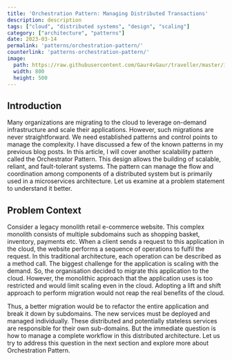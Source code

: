 ```yaml
---
title: 'Orchestration Pattern: Managing Distributed Transactions'
description: description
tags: ["cloud", "distributed systems", "design", "scaling"]
category: ["architecture", "patterns"]
date: 2023-03-14
permalink: 'patterns/orchestration-pattern/'
counterlink: 'patterns-orchestration-pattern/'
image:
  path: https://raw.githubusercontent.com/Gaur4vGaur/traveller/master/images/patterns/2023-03-14-orchestration-pattern/cover-image-orchestration-pattern.jpg
  width: 800
  height: 500
---
```


## Introduction
Many organizations are migrating to the cloud to leverage on-demand infrastructure and scale their applications. However, such migrations are never straightforward. We need established patterns and control points to manage the complexity. I have discussed a few of the known patterns in my previous blog posts. In this article, I will cover another scalability pattern called the Orchestrator Pattern. This design allows the building of scalable, reliant, and fault-tolerant systems. The pattern can manage the flow and coordination among components of a distributed system but is primarily used in a microservices architecture. Let us examine at a problem statement to understand it better.


## Problem Context
Consider a legacy monolith retail e-commerce website. This complex monolith consists of multiple subdomains such as shopping basket, inventory, payments etc. When a client sends a request to this application in the cloud, the website performs a sequence of operations to fulfil the request. In this traditional architecture, each operation can be described as a method call. The biggest challenge for the application is scaling with the demand. So, the organisation decided to migrate this application to the cloud. However, the monolithic approach that the application uses is too restricted and would limit scaling even in the cloud. Adopting a lift and shift approach to perform migration would not reap the real benefits of the cloud. 


Thus, a better migration would be to refactor the entire application and break it down by subdomains. The new services must be deployed and managed individually. These distributed and potentially stateless services are responsible for their own sub-domains. But the immediate question is how to manage a complete workflow in this distributed architecture. Let us try to address this question in the next section and explore more about Orchestration Pattern.






